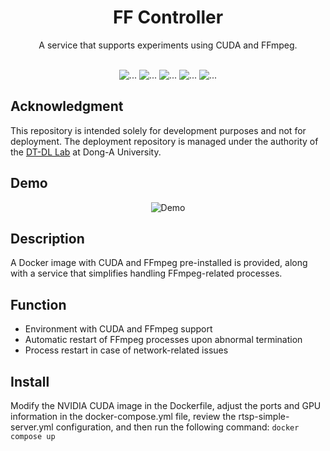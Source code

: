 <div align="center">

<h1>FF Controller</h1>
A service that supports experiments using CUDA and FFmpeg.<br/><br/>

<picture><img src="https://img.shields.io/badge/-Docker-2496ED?style=flat-square&logo=docker&logoColor=FFFFFF" alt="..."></picture>
<picture><img src="https://img.shields.io/badge/-CUDA-76B900?style=flat-square&logo=nvidia&logoColor=FFFFFF" alt="..."></picture>
<picture><img src="https://img.shields.io/badge/-Python3-3776AB?style=flat-square&logo=python&logoColor=FFFFFF" alt="..."></picture>
<picture><img src="https://img.shields.io/badge/-Bash-4EAA25?style=flat-square&logo=gnubash&logoColor=FFFFFF" alt="..."></picture>
<picture><img src="https://img.shields.io/badge/-FFMPEG-007808?style=flat-square&logo=ffmpeg&logoColor=FFFFFF" alt="..."></picture>

</div>

## Acknowledgment

This repository is intended solely for development purposes and not for deployment. The deployment repository is managed under the authority of the [DT-DL Lab]() at Dong-A University.

## Demo

<div align="center">

![Demo](https://github.com/user-attachments/assets/0f14420c-a12b-4ba0-a715-c6431ad9adb5)

</div>

## Description

A Docker image with CUDA and FFmpeg pre-installed is provided, along with a service that simplifies handling FFmpeg-related processes.

## Function

- Environment with CUDA and FFmpeg support
- Automatic restart of FFmpeg processes upon abnormal termination
- Process restart in case of network-related issues

## Install

Modify the NVIDIA CUDA image in the Dockerfile, adjust the ports and GPU information in the docker-compose.yml file, review the rtsp-simple-server.yml configuration, and then run the following command: ```docker compose up```
